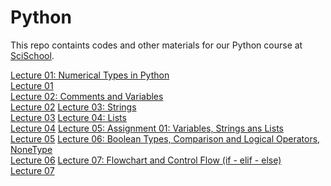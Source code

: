 # Python
This repo containts codes and other materials for our Python course at [SciSchool](https://scischool.ir/).

[Lecture 01: Numerical Types in Python](https://github.com/javadebadi/python-course/blob/master/Lecture-01-numerical-types-in-python.ipynb)              
<a href="./Lecture-01-numerical-types-in-python.html">Lecture 01</a>          
[Lecture 02: Comments and Variables](https://github.com/javadebadi/python-course/blob/master/Lecture-02-comments-variables.ipynb)             
<a href="./Lecture-02-comments-variables.html">Lecture 02</a>
[Lecture 03: Strings](https://github.com/javadebadi/python-course/blob/master/Lecture-03-strings.ipynb)            
<a href="./Lecture-03-strings.html">Lecture 03</a>
[Lecture 04: Lists](https://github.com/javadebadi/python-course/blob/master/Lecture-04-lists.ipynb)             
<a href="./Lecture-04-lists.html">Lecture 04</a>
[Lecture 05: Assignment 01: Variables, Strings ans Lists](https://github.com/javadebadi/python-course/blob/master/Lecture-05-Assignment-01.ipynb)             
<a href="./Lecture-05-Assignment-01.html">Lecture 05</a>
[Lecture 06: Boolean Types, Comparison and Logical Operators, NoneType](https://github.com/javadebadi/python-course/blob/master/Lecture-06-boolean-types-and-comparison-logical-operators.ipynb)            
<a href="./Lecture-06-boolean-types-and-comparison-logical-operators.html">Lecture 06</a>
[Lecture 07: Flowchart and Control Flow (if - elif - else)](https://github.com/javadebadi/python-course/blob/master/Lecture-07-flowchart-and-control-flow.ipynb)               
<a href="./Lecture-07-flowchart-and-control-flow.html">Lecture 07</a>

